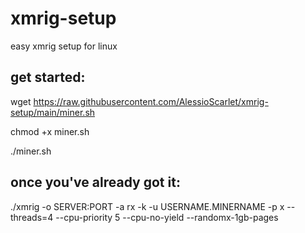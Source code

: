 # xmrig-setup
easy xmrig setup for linux

## get started:
wget https://raw.githubusercontent.com/AlessioScarlet/xmrig-setup/main/miner.sh

chmod +x miner.sh

./miner.sh

## once you've already got it:

./xmrig -o SERVER:PORT -a rx -k -u USERNAME.MINERNAME -p x --threads=4 --cpu-priority 5 --cpu-no-yield --randomx-1gb-pages
